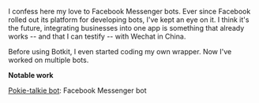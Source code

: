 I confess here my love to Facebook Messenger bots. Ever since Facebook rolled out its platform for developing bots, I've kept an eye on it. I think it's the future, integrating businesses into one app is something that already works -- and that I can testify -- with Wechat in China.

Before using Botkit, I even started coding my own wrapper. Now I've worked on multiple bots.


**Notable work**

[Pokie-talkie bot](https://github.com/ctsd/pktk-bot/tree/master): Facebook Messenger bot
